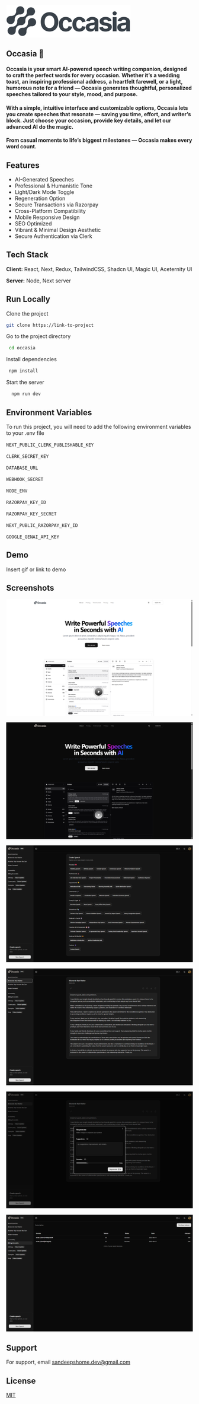![Logo](./public/logo.svg)

## Occasia 🚀

#### Occasia is your smart AI-powered speech writing companion, designed to craft the perfect words for every occasion. Whether it’s a wedding toast, an inspiring professional address, a heartfelt farewell, or a light, humorous note for a friend — Occasia generates thoughtful, personalized speeches tailored to your style, mood, and purpose.

#### With a simple, intuitive interface and customizable options, Occasia lets you create speeches that resonate — saving you time, effort, and writer’s block. Just choose your occasion, provide key details, and let our advanced AI do the magic.

#### From casual moments to life’s biggest milestones — Occasia makes every word count.

## Features

- AI-Generated Speeches
- Professional & Humanistic Tone
- Light/Dark Mode Toggle
- Regeneration Option
- Secure Transactions via Razorpay
- Cross-Platform Compatibility
- Mobile Responsive Design
- SEO Optimized
- Vibrant & Minimal Design Aesthetic
- Secure Authentication via Clerk

## Tech Stack

**Client:** React, Next, Redux, TailwindCSS, Shadcn UI, Magic UI, Aceternity UI

**Server:** Node, Next server

## Run Locally

Clone the project

```bash
git clone https://link-to-project
```

Go to the project directory

```bash
 cd occasia
```

Install dependencies

```bash
 npm install
```

Start the server

```bash
  npm run dev
```

## Environment Variables

To run this project, you will need to add the following environment variables to your .env file

`NEXT_PUBLIC_CLERK_PUBLISHABLE_KEY`

`CLERK_SECRET_KEY`

`DATABASE_URL`

`WEBHOOK_SECRET`

`NODE_ENV`

`RAZORPAY_KEY_ID`

`RAZORPAY_KEY_SECRET`

`NEXT_PUBLIC_RAZORPAY_KEY_ID`

`GOOGLE_GENAI_API_KEY`

## Demo

Insert gif or link to demo

## Screenshots

![App Screenshot](./public//screenshots/landing-page-light.png)

![App Screenshot](./public//screenshots/landing-page-dark.png)

![App Screenshot](./public//screenshots/speech-template.png)

![App Screenshot](./public//screenshots/speech.png)

![App Screenshot](./public//screenshots/regeneration.png)

![App Screenshot](./public//screenshots/billing.png)

## Support

For support, email sandeepshome.dev@gmail.com

## License

[MIT](https://choosealicense.com/licenses/mit/)
